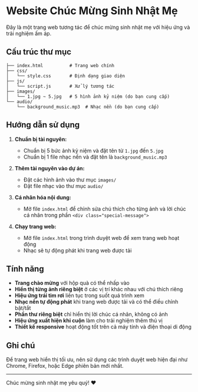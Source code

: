 # Website Chúc Mừng Sinh Nhật Mẹ

Đây là một trang web tương tác để chúc mừng sinh nhật mẹ với hiệu ứng và trải nghiệm ấm áp.

## Cấu trúc thư mục

```
├── index.html          # Trang web chính
├── css/
│   └── style.css       # Định dạng giao diện
├── js/
│   └── script.js       # Xử lý tương tác
├── images/
│   └── 1.jpg ~ 5.jpg   # 5 hình ảnh kỷ niệm (do bạn cung cấp)
└── audio/
    └── background_music.mp3  # Nhạc nền (do bạn cung cấp)
```

## Hướng dẫn sử dụng

1. **Chuẩn bị tài nguyên:**
   - Chuẩn bị 5 bức ảnh kỷ niệm và đặt tên từ `1.jpg` đến `5.jpg`
   - Chuẩn bị 1 file nhạc nền và đặt tên là `background_music.mp3`

2. **Thêm tài nguyên vào dự án:**
   - Đặt các hình ảnh vào thư mục `images/`
   - Đặt file nhạc vào thư mục `audio/`

3. **Cá nhân hóa nội dung:**
   - Mở file `index.html` để chỉnh sửa chú thích cho từng ảnh và lời chúc cá nhân trong phần `<div class="special-message">`

4. **Chạy trang web:**
   - Mở file `index.html` trong trình duyệt web để xem trang web hoạt động
   - Nhạc sẽ tự động phát khi trang web được tải

## Tính năng

- **Trang chào mừng** với hộp quà có thể nhấp vào
- **Hiển thị từng ảnh riêng biệt** ở các vị trí khác nhau với chú thích riêng
- **Hiệu ứng trái tim rơi** liên tục trong suốt quá trình xem
- **Nhạc nền tự động phát** khi trang web được tải và có thể điều chỉnh bật/tắt
- **Phần thư riêng biệt** chỉ hiển thị lời chúc cá nhân, không có ảnh
- **Hiệu ứng xuất hiện khi cuộn** làm cho trải nghiệm thêm thú vị
- **Thiết kế responsive** hoạt động tốt trên cả máy tính và điện thoại di động

## Ghi chú

Để trang web hiển thị tối ưu, nên sử dụng các trình duyệt web hiện đại như Chrome, Firefox, hoặc Edge phiên bản mới nhất.

---

Chúc mừng sinh nhật mẹ yêu quý! ❤️ 